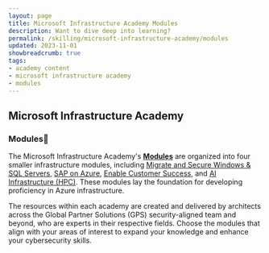 ```yaml
---
layout: page
title: Microsoft Infrastructure Academy Modules
description: Want to dive deep into learning?
permalink: /skilling/microsoft-infrastructure-academy/modules
updated: 2023-11-01
showbreadcrumb: true
tags: 
- academy content
- microsoft infrastructure academy
- modules
---
```


## Microsoft Infrastructure Academy

### Modules📘

The Microsoft Infrastructure Academy's **[Modules](/PartnerResources/skilling/microsoft-infrastructure-academy/modules)** are organized into four smaller infrastructure modules, including [Migrate and Secure Windows & SQL Servers](/PartnerResources/skilling/microsoft-infrastructure-academy/windows-sql-servers), [SAP on Azure](/PartnerResources/skilling/microsoft-infrastructure-academy/sap-on-azure), [Enable Customer Success](/PartnerResources//skilling/microsoft-infrastructure-academy/enable-customer-success), and [AI Infrastructure (HPC)](/PartnerResources/skilling/microsoft-infrastructure-academy/ai-infrastructure). These modules lay the foundation for developing proficiency in Azure infrastructure. 

The resources within each academy are created and delivered by architects across the Global Partner Solutions (GPS) security-aligned team and beyond, who are experts in their respective fields. Choose the modules that align with your areas of interest to expand your knowledge and enhance your cybersecurity skills.